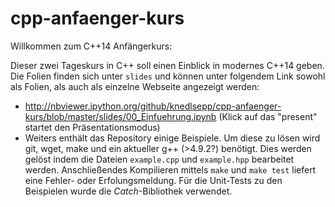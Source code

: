 # cpp-anfaenger-kurs
Willkommen zum C++14 Anfängerkurs:

Dieser zwei Tageskurs in C++ soll einen Einblick in modernes C++14 geben.
Die Folien finden sich unter `slides` und können unter folgendem Link sowohl als Folien, als auch als einzelne Webseite angezeigt werden:
- http://nbviewer.ipython.org/github/knedlsepp/cpp-anfaenger-kurs/blob/master/slides/00_Einfuehrung.ipynb
(Klick auf das "present" startet den Präsentationsmodus)
- Weiters enthält das Repository einige Beispiele. Um diese zu lösen wird git, wget, make und ein aktueller g++ (>4.9.2?) benötigt. Dies werden gelöst indem  die Dateien `example.cpp` und `example.hpp` bearbeitet werden. Anschließendes  Kompilieren mittels `make` und `make test` liefert eine Fehler- oder Erfolungsmeldung. Für die Unit-Tests zu den Beispielen wurde die *Catch*-Bibliothek verwendet.
